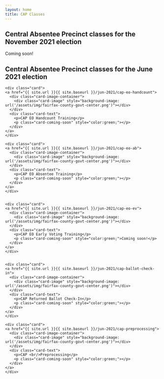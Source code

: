 ```yaml
---
layout: home
title: CAP Classes
---
```


<h2>Central Absentee Precinct classes for the November 2021 election</h2>

Coming soon!

<h2>Central Absentee Precinct classes for the June 2021 election</h2>

<div class="cards">


    <div class="card">
    <a href="{{ site.url }}{{ site.baseurl }}/jun-2021/cap-eo-handcount">
      <div class="card-image-container">
        <div class="card-image" style="background-image: url('/assets/img/fairfax-county-govt-center.png')"></div>
      </div>
      <div class="card-text">
        <p>CAP EO Handcount Training</p>
        <p class="card-coming-soon" style="color:green;"></p>
      </div>
    </a>
    </div>

    <div class="card">
    <a href="{{ site.url }}{{ site.baseurl }}/jun-2021/cap-eo-ab">
      <div class="card-image-container">
        <div class="card-image" style="background-image: url('/assets/img/fairfax-county-govt-center.png')"></div>
      </div>
      <div class="card-text">
        <p>CAP EO Absentee Training</p>
        <p class="card-coming-soon" style="color:green;"></p>
      </div>
    </a>
    </div>


    <div class="card">
    <a href="{{ site.url }}{{ site.baseurl }}/jun-2021/cap-eo-ev">
      <div class="card-image-container">
        <div class="card-image" style="background-image: url('/assets/img/fairfax-county-govt-center.png')"></div>
      </div>
      <div class="card-text">
        <p>CAP EO Early Voting Training</p>
        <p class="card-coming-soon" style="color:green;">Coming soon!</p>
      </div>
    </a>
    </div>


    <div class="card">
    <a href="{{ site.url }}{{ site.baseurl }}/jun-2021/cap-ballot-check-in">
      <div class="card-image-container">
        <div class="card-image" style="background-image: url('/assets/img/fairfax-county-govt-center.png')"></div>
      </div>
      <div class="card-text">
        <p>CAP Returned Ballot Check-In</p>
        <p class="card-coming-soon" style="color:green;"></p>
      </div>
    </a>
    </div>

    <div class="card">
    <a href="{{ site.url }}{{ site.baseurl }}/jun-2021/cap-preprocessing">
      <div class="card-image-container">
        <div class="card-image" style="background-image: url('/assets/img/fairfax-county-govt-center.png')"></div>
      </div>
      <div class="card-text">
        <p>CAP <br/>Preprocessing</p>
        <p class="card-coming-soon" style="color:green;"></p>
      </div>
    </a>
    </div>





</div>
